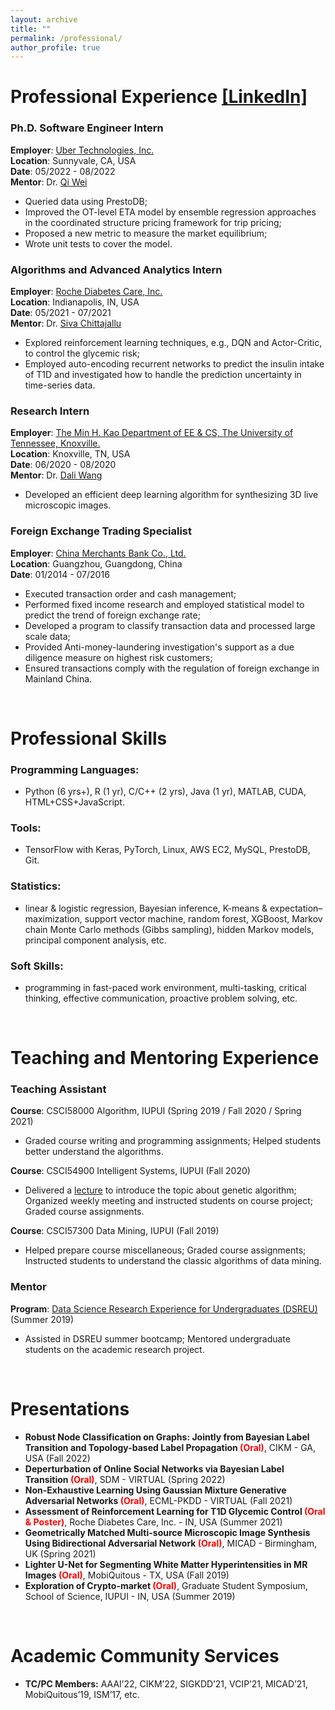 ```yaml
---
layout: archive
title: ""
permalink: /professional/
author_profile: true
---
```


# Professional Experience [[LinkedIn]](https://www.linkedin.com/in/jun-zhuang-74800957/)

### Ph.D. Software Engineer Intern
<b>Employer</b>: [Uber Technologies, Inc.](https://www.uber.com/us/en/about/) <br>
<b>Location</b>: Sunnyvale, CA, USA <br>
<b>Date</b>: 05/2022 - 08/2022 <br>
<b>Mentor</b>: Dr. [Qi Wei](https://sites.google.com/site/qiweiunivcambridge/home) <br>
* Queried data using PrestoDB;
* Improved the OT-level ETA model by ensemble regression approaches in the coordinated structure pricing framework for trip pricing;
* Proposed a new metric to measure the market equilibrium;
* Wrote unit tests to cover the model.

### Algorithms and Advanced Analytics Intern
<b>Employer</b>: [Roche Diabetes Care, Inc.](https://www.roche.com/partnering/diagnostics-areas-of-interest/diabetes-management.htm) <br>
<b>Location</b>: Indianapolis, IN, USA <br>
<b>Date</b>: 05/2021 - 07/2021 <br>
<b>Mentor</b>: Dr. [Siva Chittajallu](https://www.linkedin.com/in/siva-chittajallu-5972918) <br>
* Explored reinforcement learning techniques, e.g., DQN and Actor-Critic, to control the glycemic risk;
* Employed auto-encoding recurrent networks to predict the insulin intake of T1D and investigated how to handle the prediction uncertainty in time-series data.

### Research Intern
<b>Employer</b>: [The Min H. Kao Department of EE & CS, The University of Tennessee, Knoxville.](https://www.eecs.utk.edu/) <br>
<b>Location</b>: Knoxville, TN, USA <br>
<b>Date</b>: 06/2020 - 08/2020 <br>
<b>Mentor</b>: Dr. [Dali Wang](https://www.ornl.gov/staff-profile/dali-wang) <br>
* Developed an efficient deep learning algorithm for synthesizing 3D live microscopic images.

### Foreign Exchange Trading Specialist
<b>Employer</b>: [China Merchants Bank Co., Ltd.](http://english.cmbchina.com/) <br>
<b>Location</b>: Guangzhou, Guangdong, China <br>
<b>Date</b>: 01/2014 - 07/2016 <br>
* Executed transaction order and cash management;
* Performed fixed income research and employed statistical model to predict the trend of foreign exchange rate;
* Developed a program to classify transaction data and processed large scale data;
* Provided Anti-money-laundering investigation's support as a due diligence measure on highest risk customers;
* Ensured transactions comply with the regulation of foreign exchange in Mainland China.

<br>

# Professional Skills

### Programming Languages:
* Python (6 yrs+), R (1 yr), C/C++ (2 yrs), Java (1 yr), MATLAB, CUDA, HTML+CSS+JavaScript.

### Tools: 
* TensorFlow with Keras, PyTorch, Linux, AWS EC2, MySQL, PrestoDB, Git.

### Statistics: 
* linear & logistic regression, Bayesian inference, K-means & expectation–maximization, support vector machine, random forest, XGBoost, Markov chain Monte Carlo methods (Gibbs sampling), hidden Markov models, principal component analysis, etc.

### Soft Skills: 
* programming in fast-paced work environment, multi-tasking, critical thinking, effective communication, proactive problem solving, etc.

<br>

# Teaching and Mentoring Experience

### Teaching Assistant
<b>Course</b>: CSCI58000 Algorithm, IUPUI (Spring 2019 / Fall 2020 / Spring 2021) <br>
* Graded course writing and programming assignments; Helped students better understand the algorithms. <br>

<b>Course</b>: CSCI54900 Intelligent Systems, IUPUI (Fall 2020) <br>
* Delivered a [lecture](https://www.youtube.com/watch?v=mlJIh8cWHQs) to introduce the topic about genetic algorithm; Organized weekly meeting and instructed students on course project; Graded course assignments. <br>

<b>Course</b>: CSCI57300 Data Mining, IUPUI (Fall 2019) <br>
* Helped prepare course miscellaneous; Graded course assignments; Instructed students to understand the classic algorithms of data mining. <br>

### Mentor
<b>Program</b>: [Data Science Research Experience for Undergraduates (DSREU)](https://seiri.iupui.edu/externalawards/reudatascience.html) (Summer 2019) <br>
* Assisted in DSREU summer bootcamp; Mentored undergraduate students on the academic research project. <br>

<br>

# Presentations
* <b>Robust Node Classification on Graphs: Jointly from Bayesian Label Transition and Topology-based Label Propagation <span style="color:red">(Oral)</span></b>, CIKM - GA, USA (Fall 2022) <br>
* <b>Deperturbation of Online Social Networks via Bayesian Label Transition <span style="color:red">(Oral)</span></b>, SDM - VIRTUAL (Spring 2022) <br>
* <b>Non-Exhaustive Learning Using Gaussian Mixture Generative Adversarial Networks <span style="color:red">(Oral)</span></b>, ECML-PKDD - VIRTUAL (Fall 2021) <br>
* <b>Assessment of Reinforcement Learning for T1D Glycemic Control <span style="color:red">(Oral & Poster)</span></b>, Roche Diabetes Care, Inc. - IN, USA (Summer 2021) <br>
* <b>Geometrically Matched Multi-source Microscopic Image Synthesis Using Bidirectional Adversarial Network <span style="color:red">(Oral)</span></b>, MICAD - Birmingham, UK (Spring 2021) <br>
* <b>Lighter U-Net for Segmenting White Matter Hyperintensities in MR Images <span style="color:red">(Oral)</span></b>, MobiQuitous - TX, USA (Fall 2019) <br>
* <b>Exploration of Crypto-market <span style="color:red">(Oral)</span></b>, Graduate Student Symposium, School of Science, IUPUI - IN, USA (Summer 2019) <br>

<br>

# Academic Community Services
* <b>TC/PC Members:</b> AAAI’22, CIKM’22, SIGKDD’21, VCIP’21, MICAD’21, MobiQuitous’19, ISM’17, etc. <br>

